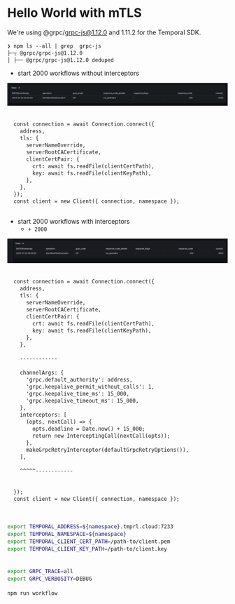 # Hello World with mTLS

We're using @grpc/grpc-js@1.12.0 and 1.11.2 for the Temporal SDK.
```
❯ npm ls --all | grep  grpc-js
├─┬ @grpc/grpc-js@1.12.0
│ ├── @grpc/grpc-js@1.12.0 deduped
```

- start 2000 workflows without interceptors 

![img.png](img.png)


```

  const connection = await Connection.connect({
    address,
    tls: {
      serverNameOverride,
      serverRootCACertificate,
      clientCertPair: {
        crt: await fs.readFile(clientCertPath),
        key: await fs.readFile(clientKeyPath),
      },
    },
  });
  const client = new Client({ connection, namespace });


```


- start 2000 workflows with interceptors
  + `+ 2000` 


![img_1.png](img_1.png)


```

  const connection = await Connection.connect({
    address,
    tls: {
      serverNameOverride,
      serverRootCACertificate,
      clientCertPair: {
        crt: await fs.readFile(clientCertPath),
        key: await fs.readFile(clientKeyPath),
      },
    },
    
    ------------
    
    channelArgs: {
      'grpc.default_authority': address,
      'grpc.keepalive_permit_without_calls': 1,
      'grpc.keepalive_time_ms': 15_000,
      'grpc.keepalive_timeout_ms': 15_000,
    },
    interceptors: [
      (opts, nextCall) => {
        opts.deadline = Date.now() + 15_000;
        return new InterceptingCall(nextCall(opts));
      },
      makeGrpcRetryInterceptor(defaultGrpcRetryOptions()),
    ],
    
    ^^^^^------------
    
    
  });
  const client = new Client({ connection, namespace });

```


```bash


export TEMPORAL_ADDRESS=${namespace}.tmprl.cloud:7233
export TEMPORAL_NAMESPACE=${namespace}
export TEMPORAL_CLIENT_CERT_PATH=/path-to/client.pem
export TEMPORAL_CLIENT_KEY_PATH=/path-to/client.key


export GRPC_TRACE=all
export GRPC_VERBOSITY=DEBUG

npm run workflow

```

